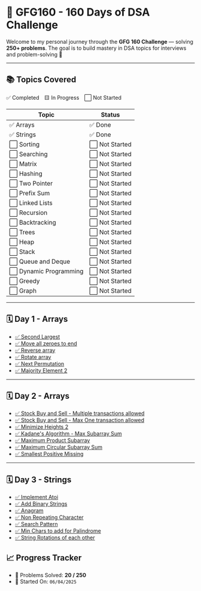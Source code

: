 # 📘 GFG160 - 160 Days of DSA Challenge

Welcome to my personal journey through the **GFG 160 Challenge** — solving **250+ problems**. The goal is to build mastery in DSA topics for interviews and problem-solving 🚀

---

## 📚 Topics Covered

✅ Completed 🟨 In Progress ⬜ Not Started

| Topic                  | Status         |
| ---------------------- | -------------- |
| ✅ Arrays              | ✅ Done        |
| ✅ Strings             | ✅ Done        |
| ⬜ Sorting             | ⬜ Not Started |
| ⬜ Searching           | ⬜ Not Started |
| ⬜ Matrix              | ⬜ Not Started |
| ⬜ Hashing             | ⬜ Not Started |
| ⬜ Two Pointer         | ⬜ Not Started |
| ⬜ Prefix Sum          | ⬜ Not Started |
| ⬜ Linked Lists        | ⬜ Not Started |
| ⬜ Recursion           | ⬜ Not Started |
| ⬜ Backtracking        | ⬜ Not Started |
| ⬜ Trees               | ⬜ Not Started |
| ⬜ Heap                | ⬜ Not Started |
| ⬜ Stack               | ⬜ Not Started |
| ⬜ Queue and Deque     | ⬜ Not Started |
| ⬜ Dynamic Programming | ⬜ Not Started |
| ⬜ Greedy              | ⬜ Not Started |
| ⬜ Graph               | ⬜ Not Started |

---

## 🗓️ Day 1 - Arrays

- [✅ Second Largest](./01.Arrays/01_Second_Largest.cpp)
- [✅ Move all zeroes to end](./01.Arrays/02_Move_all_zeroes_to_end.cpp)
- [✅ Reverse array](./01.Arrays/03_Reverse_array.cpp)
- [✅ Rotate array](./01.Arrays/04_Rotate_Array.cpp)
- [✅ Next Permutation](./01.Arrays/05_Next_Permutation.cpp)
- [✅ Majority Element 2](./01.Arrays/06_Majority_element_2.cpp)

---

## 🗓️ Day 2 - Arrays

- [✅ Stock Buy and Sell - Multiple transactions allowed](./01.Arrays/07_Stock_Buy_and_Sell_multiple_transactions_allowed.cpp)
- [✅ Stock Buy and Sell - Max One transaction allowed](./01.Arrays/08_Stock_Buy_and_Sell_only_one_transaction.cpp)
- [✅ Minimize Heights 2](./01.Arrays/09_Minimize_the_heights_2.cpp)
- [✅ Kadane's Algorithm - Max Subarray Sum](./01.Arrays/10_Kadanes_algo.cpp)
- [✅ Maximum Product Subarray](./01.Arrays/11_Maximum_Product_subarray.cpp)
- [✅ Maximum Circular Subarray Sum](./01.Arrays/12_Max_Circular_Subarray_sum.cpp)
- [✅ Smallest Positive Missing](./01.Arrays/13_Smallest_positive_missing.cpp)

---

## 🗓️ Day 3 - Strings

- [✅ Implement Atoi](./02.Strings/01_Implement_Atoi.cpp)
- [✅ Add Binary Strings](./02.Strings/02_Add_Binary_Strings.cpp)
- [✅ Anagram](./02.Strings/03_Anagram.cpp)
- [✅ Non Repeating Character](./02_Strings/04_Non_Repeating_Character.cpp)
- [✅ Search Pattern](./02_Strings/05_Search_Pattern.cpp)
- [✅ Min Chars to add for Palindrome](./02_Strings/06_Min_Chars_to_add_for_Palindrome.cpp)
- [✅ String Rotations of each other](./02_Strings/07_String_Rotations_of_each_other.cpp)

## 📈 Progress Tracker

- 🧠 Problems Solved: **20 / 250**
- 🚀 Started On: `06/04/2025`
